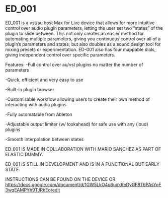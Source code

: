# ED_001
ED_001 is a vst/au host Max for Live device that allows for more intuitive control over audio plugin parameters, letting the user set two “states” of the plugin to slide between. This not only creates an easier method for automating multiple parameters, giving you continuous control over all of a plugin’s parameters and states; but also doubles as a sound design tool for mixing presets or experimentation. ED-001 also has four mappable dials, giving independent control over specific parameters.




Features:
-Full control over au/vst plugins no matter the number of parameters

-Quick, efficient and very easy to use

-Built-in plugin browser

-Customisable workflow allowing users to create their own method of interacting with audio plugins

-Fully automatable from Ableton

-Adjustable output limiter (w/ lookahead) for safe use with any (loud) plugins

-Smooth interpolation between states


ED_001 IS MADE IN COLLABORATION WITH MARIO SANCHEZ AS PART OF ELASTIC DUMMY.  

ED_001 IS STILL IN DEVELOPMENT AND IS IN A FUNCTIONAL BUT EARLY STATE.

INSTRUCTIONS CAN BE FOUND ON THE DEVICE OR https://docs.google.com/document/d/1GW5LkO4o6uok6eDyGF8T6PAsYqF3wqEAMPYh9TJRhEo/edit

